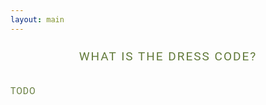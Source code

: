 ```yaml
---
layout: main
---
```


<style>
    .question {
        margin: 24px 0 0 0;
        text-align: center;
        font-family: Roboto;
        letter-spacing: 2px;
        color: #617939;
        font-size: 19px;
        font-weight: normal;
        text-transform: uppercase;
    }

    @media (max-width: 640px) {
        .question {
            font-size: calc(19px * 0.75);
        }
    }

    @media(max-width: 640px) {
        .question {
            font-size: calc(19px * 0.82);
        }
    }

    @media (min-width: 768px) {
        .question {
            text-align: center;
        }

        .verticalLayout.homePage .question {
            text-align: left;
        }
    }

    @media (max-width: 767px) {
        .question {
            padding: 0 16px;
        }
    }

    .answer {
        padding: 0;
        margin: 1.1em auto;
        max-width: 550px;
        text-align: left;
        font-family: Roboto;
        letter-spacing: 1px;
        color: #617939;
        font-size: 14px;
        font-weight: normal;
        line-height: 1.75;
        margin: 32px 0;
        font-family: Roboto;
        letter-spacing: 1px;
        color: #617939;
        font-size: 14px;
        font-weight: normal;
    }

    @media (max-width: 640px) {
        .answer {
            font-size: calc(14px * 0.875);
        }
    }

    @media(max-width: 640px) {
        .answer {
            font-size: calc(14px * 0.9);
        }
    }

    @media (min-width: 720px) {
        .answer {
            max-width: 720px;
        }
    }

    @media (max-width: 768px) {
        .answer {
            padding: 0 16px;
        }
    }

    .answer strong {
        font-weight: bolder !important;
    }

    .answer em {
        font-style: italic !important;
    }

    .answer a {
        -webkit-text-decoration: underline;
        text-decoration: underline;
    }

    .answer .ql-align-right {
        text-align: right;
    }

    .answer .ql-align-center {
        text-align: center;
    }

    .answer .ql-align-justify {
        text-align: justify;
    }

    @media (max-width: 640px) {
        .answer {
            font-size: calc(14px * 0.875);
        }
    }

    @media(max-width: 640px) {
        .answer {
            font-size: calc(14px * 0.9);
        }
    }

    .answer a {
        -webkit-text-decoration: underline;
        text-decoration: underline;
    }
</style>

<div>
    <div>
        <h4 class="question">What is the dress code?</h4>
        <div class="answer">TODO</div>
    </div>
</div>